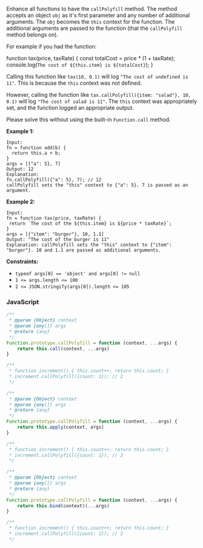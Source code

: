 Enhance all functions to have the `callPolyfill` method. The method accepts an object `obj` as it's first parameter and
any number of additional arguments. The `obj` becomes the `this` context for the function. The additional arguments are
passed to the function (that the  `callPolyfill` method belongs on).

For example if you had the function:

function tax(price, taxRate) {
const totalCost = price * (1 + taxRate);
console.log(`The cost of ${this.item} is ${totalCost}`);
}

Calling this function like `tax(10, 0.1)` will log `"The cost of undefined is 11"`. This is because the `this` context
was not defined.

However, calling the function like `tax.callPolyfill({item: "salad"}, 10, 0.1)` will log `"The cost of salad is 11"`.
The `this` context was appropriately set, and the function logged an appropriate output.

Please solve this without using the built-in `Function.call` method.

**Example 1:**

```
Input:
fn = function add(b) {
  return this.a + b;
}
args = [{"a": 5}, 7]
Output: 12
Explanation:
fn.callPolyfill({"a": 5}, 7); // 12
callPolyfill sets the "this" context to {"a": 5}. 7 is passed as an argument.
```

**Example 2:**

```
Input: 
fn = function tax(price, taxRate) { 
 return `The cost of the ${this.item} is ${price * taxRate}`; 
}
args = [{"item": "burger"}, 10, 1.1]
Output: "The cost of the burger is 11"
Explanation: callPolyfill sets the "this" context to {"item": "burger"}. 10 and 1.1 are passed as additional arguments.
```

**Constraints:**

- `typeof args[0] == 'object' and args[0] != null`
- `1 <= args.length <= 100`
- `2 <= JSON.stringify(args[0]).length <= 105`

### JavaScript

```javascript
/**
 * @param {Object} context
 * @param {any[]} args
 * @return {any}
 */
Function.prototype.callPolyfill = function (context, ...args) {
    return this.call(context, ...args)
}

/**
 * function increment() { this.count++; return this.count; }
 * increment.callPolyfill({count: 1}); // 2
 */
```

```js
/**
 * @param {Object} context
 * @param {any[]} args
 * @return {any}
 */
Function.prototype.callPolyfill = function (context, ...args) {
    return this.apply(context, args)
}

/**
 * function increment() { this.count++; return this.count; }
 * increment.callPolyfill({count: 1}); // 2
 */
```

```js
/**
 * @param {Object} context
 * @param {any[]} args
 * @return {any}
 */
Function.prototype.callPolyfill = function (context, ...args) {
    return this.bind(context)(...args)
}

/**
 * function increment() { this.count++; return this.count; }
 * increment.callPolyfill({count: 1}); // 2
 */
```